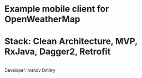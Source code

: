 # Example mobile client for OpenWeatherMap 
# Stack: Clean Architecture, MVP, RxJava, Dagger2, Retrofit #
<br/>Developer: Ivanov Dmitry
